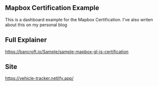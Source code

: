 Mapbox Certification Example
---

This is a dashboard example for the Mapbox Certification. I've also writen about this on my personal blog

## Full Explainer
https://bancroft.io/Sample/sample-mapbox-gl-js-certification

## Site


https://vehicle-tracker.netlify.app/
